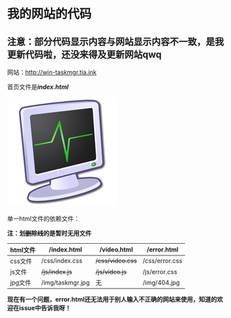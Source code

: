 # 我的网站的代码

## 注意：部分代码显示内容与网站显示内容不一致，是我更新代码啦，还没来得及更新网站qwq

网站：http://win-taskmgr.tia.ink

首页文件是***index.html***

![alt taskmgr](img/taskmgr.jpg "Windows-Taskmgr")

单一html文件的依赖文件：

**注：划~~删除线~~的是暂时无用文件**

|html文件|/index.html|/video.html|/error.html|
|-|-|-|-|
|css文件|/css/index.css|~~/css/video.css~~|/css/error.css|
|js文件|~~/js/index.js~~|~~/js/video.js~~|/js/error.css|
|jpg文件|/img/taskmgr.jpg|无|/img/404.jpg|

**现在有一个问题，error.html还无法用于别人输入不正确的网站来使用，知道的欢迎在issue中告诉我呀！**

